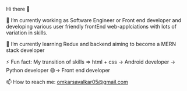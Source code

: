 
Hi there 👋

🔭 I’m currently working as Software Engineer or Front end developer and developing various user friendly frontEnd web-applciations with lots of variation in skills.

🌱 I’m currently learning Redux and backend aiming to become a MERN stack developer

⚡ Fun fact: My transition of skills => html + css -> Android developer -> Python developer 😄-> Front end developer

📫 How to reach me: omkarsavalkar05@gmail.com
<!--
**OmkarSavalkar/OmkarSavalkar** is a ✨ _special_ ✨ repository because its `README.md` (this file) appears on your GitHub profile.

Here are some ideas to get you started:

- 🔭 I’m currently working on ...
- 🌱 I’m currently learning ...
- 👯 I’m looking to collaborate on ...
- 🤔 I’m looking for help with ...
- 💬 Ask me about ...
- 📫 How to reach me: ...
- 😄 Pronouns: ...
- ⚡ Fun fact: ...
-->
